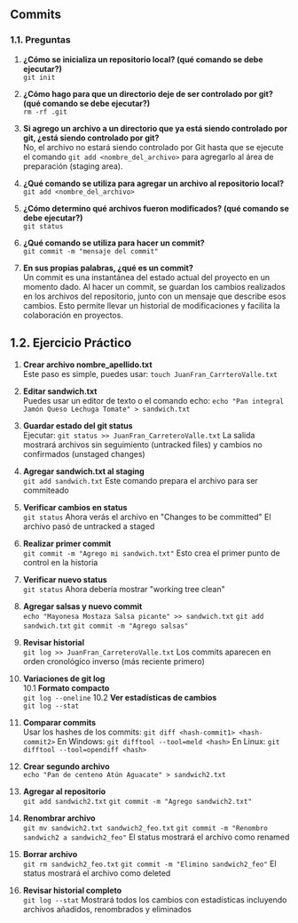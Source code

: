 ## Commits

### 1.1. Preguntas

1. **¿Cómo se inicializa un repositorio local? (qué comando se debe ejecutar?)**  
   `git init`

2. **¿Cómo hago para que un directorio deje de ser controlado por git? (qué comando se debe ejecutar?)**  
   `rm -rf .git`

3. **Si agrego un archivo a un directorio que ya está siendo controlado por git, ¿está siendo controlado por git?**  
   No, el archivo no estará siendo controlado por Git hasta que se ejecute el comando `git add <nombre_del_archivo>` para agregarlo al área de preparación (staging area).

4. **¿Qué comando se utiliza para agregar un archivo al repositorio local?**  
   `git add <nombre_del_archivo>`

5. **¿Cómo determino qué archivos fueron modificados? (qué comando se debe ejecutar?)**  
   `git status`

6. **¿Qué comando se utiliza para hacer un commit?**  
   `git commit -m "mensaje del commit"`

7. **En sus propias palabras, ¿qué es un commit?**  
   Un commit es una instantánea del estado actual del proyecto en un momento dado. Al hacer un commit, se guardan los cambios realizados en los archivos del repositorio, junto con un mensaje que describe esos cambios. Esto permite llevar un historial de modificaciones y facilita la colaboración en proyectos.

## 1.2. Ejercicio Práctico

1. **Crear archivo nombre_apellido.txt**   
Este paso es simple, puedes usar:
`touch JuanFran_CarrteroValle.txt`

2. **Editar sandwich.txt**   
Puedes usar un editor de texto o el comando echo:
`echo "Pan integral
Jamón
Queso
Lechuga
Tomate" > sandwich.txt`

3. **Guardar estado del git status**   
Ejecutar:
`git status >> JuanFran_CarreteroValle.txt`
La salida mostrará archivos sin seguimiento (untracked files)
y cambios no confirmados (unstaged changes)

4. **Agregar sandwich.txt al staging**   
`git add sandwich.txt`
Este comando prepara el archivo para ser commiteado

5. **Verificar cambios en status**   
`git status`
Ahora verás el archivo en "Changes to be committed"
El archivo pasó de untracked a staged

6. **Realizar primer commit**   
`git commit -m "Agrego mi sandwich.txt"`
Esto crea el primer punto de control en la historia

7. **Verificar nuevo status**   
`git status`
Ahora debería mostrar "working tree clean"

8. **Agregar salsas y nuevo commit**   
`echo "Mayonesa
Mostaza
Salsa picante" >> sandwich.txt`
`git add sandwich.txt`
`git commit -m "Agrego salsas"`

9. **Revisar historial**   
`git log >> JuanFran_CarreteroValle.txt`
Los commits aparecen en orden cronológico inverso
(más reciente primero)

10. **Variaciones de git log**   
10.1 **Formato compacto**   
`git log --oneline`
10.2 **Ver estadísticas de cambios**   
`git log --stat`

11. **Comparar commits**   
Usar los hashes de los commits:
`git diff <hash-commit1> <hash-commit2>`
En Windows:
`git difftool --tool=meld <hash>`
En Linux:
`git difftool --tool=opendiff <hash>`

12. **Crear segundo archivo**   
`echo "Pan de centeno
Atún
Aguacate" > sandwich2.txt`

13. **Agregar al repositorio**   
`git add sandwich2.txt`
`git commit -m "Agrego sandwich2.txt"`

14. **Renombrar archivo**   
`git mv sandwich2.txt sandwich2_feo.txt`
`git commit -m "Renombro sandwich2 a sandwich2_feo"`
El status mostrará el archivo como renamed

15. **Borrar archivo**   
`git rm sandwich2_feo.txt`
`git commit -m "Elimino sandwich2_feo"`
El status mostrará el archivo como deleted

16. **Revisar historial completo**   
`git log --stat`
Mostrará todos los cambios con estadísticas
incluyendo archivos añadidos, renombrados y eliminados
